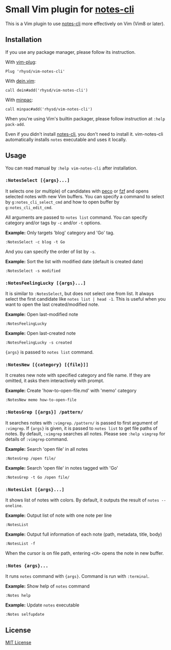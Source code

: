 Small Vim plugin for [notes-cli][]
==================================

This is a Vim plugin to use [notes-cli][] more effectively on Vim (Vim8 or later).



## Installation

If you use any package manager, please follow its instruction.

With [vim-plug](https://github.com/junegunn/vim-plug):

```vim
Plug 'rhysd/vim-notes-cli'
```

With [dein.vim](https://github.com/Shougo/dein.vim):

```vim
call dein#add('rhysd/vim-notes-cli')
```

With [minpac](https://github.com/k-takata/minpac):

```vim
call minpac#add('rhysd/vim-notes-cli')
```

When you're using Vim's builtin packager, please follow instruction at `:help pack-add`.

Even if you didn't install [notes-cli][], you don't need to install it. vim-notes-cli automatically
installs `notes` executable and uses it locally.



## Usage

You can read manual by `:help vim-notes-cli` after installation.

### `:NotesSelect [{args}...]`

It selects one (or multiple) of candidates with [peco][] or [fzf][] and opens selected notes with new Vim buffers.
You can specify a command to select by `g:notes_cli_select_cmd` and how to open buffer by `g:notes_cli_edit_cmd`.

All arguments are passed to `notes list` command. You can specify category and/or tags by `-c` and/or `-t` options.

**Example:** Only targets 'blog' category and 'Go' tag.

```
:NotesSelect -c blog -t Go
```

And you can specify the order of list by `-s`.

**Example:** Sort the list with modified date (default is created date)

```
:NotesSelect -s modified
```


### `:NotesFeelingLucky [{args}...]`

It is similar to `:NotesSelect`, but does not select one from list. It always select the first candidate like
`notes list | head -1`.
This is useful when you want to open the last created/modified note.

**Example:** Open last-modified note

```
:NotesFeelingLucky
```

**Example:** Open last-created note

```
:NotesFeelingLucky -s created
```

`{args}` is passed to `notes list` command.


### `:NotesNew [{category} [{file}]]`

It creates new note with specified category and file name. If they are omitted, it asks them interactively
with prompt.

**Example:** Create 'how-to-open-file.md' with 'memo' category

```
:NotesNew memo how-to-open-file
```


### `:NotesGrep [{args}] /pattern/`

It searches notes with `:vimgrep`. `/pattern/` is passed to first argument of `:vimgrep`. If `{args}` is given,
it is passed to `notes list` to get file paths of notes. By default, `:vimgrep` searches all notes.  Please see
`:help vimgrep` for details of `:vimgrep` command.

**Example:** Search 'open file' in all notes

```
:NotesGrep /open file/
```

**Example:** Search 'open file' in notes tagged with 'Go'

```
:NotesGrep -t Go /open file/
```


### `:NotesList [{args}...]`

It shows list of notes with colors. By default, it outputs the result of `notes --oneline`.

**Example:** Output list of note with one note per line

```
:NotesList
```

**Example:** Output full information of each note (path, metadata, title, body)

```
:NotesList -f
```

When the cursor is on file path, entering `<CR>` opens the note in new buffer.


### `:Notes {args}...`

It runs `notes` command with `{args}`. Command is run with `:terminal`.

**Example:** Show help of `notes` command

```
:Notes help
```

**Example:** Update `notes` executable

```
:Notes selfupdate
```


## License

[MIT License](LICENSE.txt)

[notes-cli]: https://github.com/rhysd/notes-cli
[peco]: https://github.com/peco/peco
[fzf]: https://github.com/junegunn/fzf
